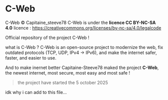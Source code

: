 # C-Web

C-Web © Capitaine_steeve78
C-Web is under the **licence CC BY-NC-SA 4.0**
licence : https://creativecommons.org/licenses/by-nc-sa/4.0/legalcode

Official repository of the project C-Web !

what is C-Web ?
  C-Web is an open-source project to modernize the web, fix outdated protocols (TCP, UDP, IPv4 → IPv6), and make the internet safer, faster, and easier to use.

  And to make inernet better Capitaine-Steeve78 maked the project **C-Web**, the newest internet, most secure, most easy and most safe !
  > the project have started the 5 october 2025

idk why i can add to this file...
